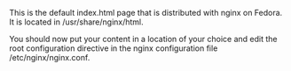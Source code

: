 This is the default index.html page that is distributed with nginx on Fedora. It is located in /usr/share/nginx/html.

You should now put your content in a location of your choice and edit the root configuration directive in the nginx configuration file /etc/nginx/nginx.conf.